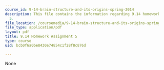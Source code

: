 ```yaml
---
course_id: 9-14-brain-structure-and-its-origins-spring-2014
description: This file contains the information regarding 9.14 homework assignment
  5.
file_location: /coursemedia/9-14-brain-structure-and-its-origins-spring-2014/bcb0f6a0be8430e74854c1f28f8c876d_MIT9_14S14_Homework5.pdf
file_type: application/pdf
layout: pdf
title: 9.14 Homework Assignment 5
type: course
uid: bcb0f6a0be8430e74854c1f28f8c876d

---
```

None